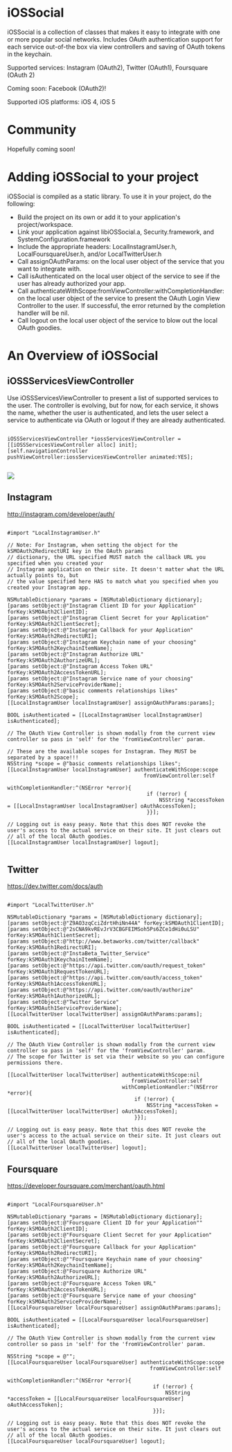iOSSocial
=======

iOSSocial is a collection of classes that makes it easy to integrate with one or more popular social networks. Includes OAuth authentication support for each service out-of-the box via view controllers and saving of OAuth tokens in the keychain.

Supported services: Instagram (OAuth2), Twitter (OAuth1), Foursquare (OAuth 2)

Coming soon: Facebook (OAuth2)!

Supported iOS platforms: iOS 4, iOS 5

Community
=========

Hopefully coming soon!

Adding iOSSocial to your project
==============================

iOSSocial is compiled as a static library. To use it in your project, do the following:

- Build the project on its own or add it to your application's project/workspace.
- Link your application against libiOSSocial.a, Security.framework, and SystemConfiguration.framework
- Include the appropriate headers: LocalInstagramUser.h, LocalFoursquareUser.h, and/or LocalTwitterUser.h
- Call assignOAuthParams: on the local user object of the service that you want to integrate with.
- Call isAuthenticated on the local user object of the service to see if the user has already authorized your app.
- Call authenticateWithScope:fromViewController:withCompletionHandler: on the local user object of the service to present the OAuth Login View Controller to the user. If successful, the error returned by the completion handler will be nil.
- Call logout on the local user object of the service to blow out the local OAuth goodies.
  
An Overview of iOSSocial
======================
    
iOSSServicesViewController
------------

Use iOSSServicesViewController to present a list of supported services to the user. The controller is evolving, but for now, for each service, it shows the name, whether the user is authenticated, and lets the user select a service to authenticate via OAuth or logout if they are already authenticated.

<pre><code>
iOSSServicesViewController *iossServicesViewController = [[iOSSServicesViewController alloc] init];
[self.navigationController pushViewController:iossServicesViewController animated:YES];
           
</pre></code>

[![](http://dl.dropbox.com/u/5390704/Screenshot_1.png)](http://dl.dropbox.com/u/5390704/Screenshot_1.png)
   
Instagram
------------

http://instagram.com/developer/auth/
<pre><code>
#import "LocalInstagramUser.h"

// Note: For Instagram, when setting the object for the kSMOAuth2RedirectURI key in the OAuth params
// dictionary, the URL specified MUST match the callback URL you specified when you created your 
// Instagram application on their site. It doesn't matter what the URL actually points to, but 
// the value specified here HAS to match what you specified when you created your Instagram app.

NSMutableDictionary *params = [NSMutableDictionary dictionary];
[params setObject:@"Instagram Client ID for your Application" forKey:kSMOAuth2ClientID];
[params setObject:@"Instagram Client Secret for your Application" forKey:kSMOAuth2ClientSecret];
[params setObject:@"Instagram Callback for your Application" forKey:kSMOAuth2RedirectURI];
[params setObject:@"Instagram Keychain name of your choosing" forKey:kSMOAuth2KeychainItemName];
[params setObject:@"Instagram Authorize URL" forKey:kSMOAuth2AuthorizeURL];
[params setObject:@"Instagram Access Token URL" forKey:kSMOAuth2AccessTokenURL];
[params setObject:@"Instagram Service name of your choosing" forKey:kSMOAuth2ServiceProviderName];
[params setObject:@"basic comments relationships likes" forKey:kSMOAuth2Scope];
[[LocalInstagramUser localInstagramUser] assignOAuthParams:params];

BOOL isAuthenticated = [[LocalInstagramUser localInstagramUser] isAuthenticated];

// The OAuth View Controller is shown modally from the current view controller so pass in 'self' for the 'fromViewController' param.

// These are the available scopes for Instagram. They MUST be separated by a space!!!
NSString *scope = @"basic comments relationships likes";
[[LocalInstagramUser localInstagramUser] authenticateWithScope:scope  
                                            fromViewController:self 
                                         withCompletionHandler:^(NSError *error){
                                             if (!error) {
                                                 NSString *accessToken = [[LocalInstagramUser localInstagramUser] oAuthAccessToken];
                                             }}];

// Logging out is easy peasy. Note that this does NOT revoke the user's access to the actual service on their site. It just clears out 
// all of the local OAuth goodies.
[[LocalInstagramUser localInstagramUser] logout];

</pre></code>

Twitter
-----------------------

https://dev.twitter.com/docs/auth
<pre><code>
#import "LocalTwitterUser.h"

NSMutableDictionary *params = [NSMutableDictionary dictionary];
[params setObject:@"Z9AO3zqCciZdrtHhiNn44A" forKey:kSMOAuth1ClientID];
[params setObject:@"2sCNA9kvREvJrV3CBGFEIMSoh5Ps6ZCe1dHi0uLSU" forKey:kSMOAuth1ClientSecret];
[params setObject:@"http://www.betaworks.com/twitter/callback" forKey:kSMOAuth1RedirectURI];
[params setObject:@"InstaBeta_Twitter_Service" forKey:kSMOAuth1KeychainItemName];
[params setObject:@"https://api.twitter.com/oauth/request_token" forKey:kSMOAuth1RequestTokenURL];
[params setObject:@"https://api.twitter.com/oauth/access_token" forKey:kSMOAuth1AccessTokenURL];
[params setObject:@"https://api.twitter.com/oauth/authorize" forKey:kSMOAuth1AuthorizeURL];
[params setObject:@"Twitter Service" forKey:kSMOAuth1ServiceProviderName];
[[LocalTwitterUser localTwitterUser] assignOAuthParams:params];

BOOL isAuthenticated = [[LocalTwitterUser localTwitterUser] isAuthenticated];

// The OAuth View Controller is shown modally from the current view controller so pass in 'self' for the 'fromViewController' param.
// The scope for Twitter is set via their website so you can configure permissions there.

[[LocalTwitterUser localTwitterUser] authenticateWithScope:nil  
                                        fromViewController:self 
                                     withCompletionHandler:^(NSError *error){
                                         if (!error) {
										     NSString *accessToken = [[LocalTwitterUser localTwitterUser] oAuthAccessToken];
                                         }}];

// Logging out is easy peasy. Note that this does NOT revoke the user's access to the actual service on their site. It just clears out 
// all of the local OAuth goodies.
[[LocalTwitterUser localTwitterUser] logout];
</pre></code>

Foursquare
-----------------------

https://developer.foursquare.com/merchant/oauth.html
<pre><code>
#import "LocalFoursquareUser.h"

NSMutableDictionary *params = [NSMutableDictionary dictionary];
[params setObject:@"Foursquare Client ID for your Application"" forKey:kSMOAuth2ClientID];
[params setObject:@"Foursquare Client Secret for your Application" forKey:kSMOAuth2ClientSecret];
[params setObject:@"Foursquare Callback for your Application" forKey:kSMOAuth2RedirectURI];
[params setObject:@""Foursquare Keychain name of your choosing" forKey:kSMOAuth2KeychainItemName];
[params setObject:@"Foursquare Authorize URL" forKey:kSMOAuth2AuthorizeURL];
[params setObject:@"Foursquare Access Token URL" forKey:kSMOAuth2AccessTokenURL];
[params setObject:@"Foursquare Service name of your choosing" forKey:kSMOAuth2ServiceProviderName];
[[LocalFoursquareUser localFoursquareUser] assignOAuthParams:params];

BOOL isAuthenticated = [[LocalFoursquareUser localFoursquareUser] isAuthenticated];

// The OAuth View Controller is shown modally from the current view controller so pass in 'self' for the 'fromViewController' param.

NSString *scope = @"";
[[LocalFoursquareUser localFoursquareUser] authenticateWithScope:scope 
                                              fromViewController:self 
                                           withCompletionHandler:^(NSError *error){
                                               if (!error) {
                                                   NSString *accessToken = [[LocalFoursquareUser localFoursquareUser] oAuthAccessToken];
                                               }}];

// Logging out is easy peasy. Note that this does NOT revoke the user's access to the actual service on their site. It just clears out 
// all of the local OAuth goodies.
[[LocalFoursquareUser localFoursquareUser] logout];

</pre></code>